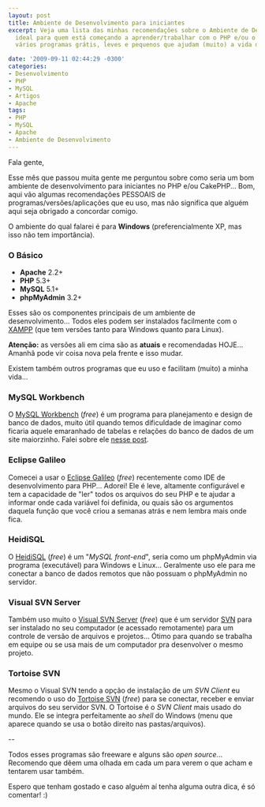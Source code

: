 ```yaml
---
layout: post
title: Ambiente de Desenvolvimento para iniciantes
excerpt: Veja uma lista das minhas recomendações sobre o Ambiente de Desenvolvimento
  ideal para quem está começando a aprender/trabalhar com o PHP e/ou o CakePHP. São
  vários programas grátis, leves e pequenos que ajudam (muito) a vida de todo programador.

date: '2009-09-11 02:44:29 -0300'
categories:
- Desenvolvimento
- PHP
- MySQL
- Artigos
- Apache
tags:
- PHP
- MySQL
- Apache
- Ambiente de Desenvolvimento
---
```

<p>Fala gente,</p>
<p>Esse mês que passou muita gente me perguntou sobre como seria um bom ambiente de desenvolvimento para iniciantes no PHP e/ou CakePHP... Bom, aqui vão algumas recomendações PESSOAIS de programas/versões/aplicações que eu uso, mas não significa que alguém aqui seja obrigado a concordar comigo.</p>
<p>O ambiente do qual falarei é para <strong>Windows</strong> (preferencialmente XP, mas isso não tem importância).</p>
<h3>O Básico</h3>
<ul>
<li><strong>Apache</strong> 2.2+</li>
<li><strong>PHP</strong> 5.3+</li>
<li><strong>MySQL</strong> 5.1+</li>
<li><strong>phpMyAdmin</strong> 3.2+</li>
</ul>
<p>Esses são os componentes principais de um ambiente de desenvolvimento... Todos eles podem ser instalados facilmente com o <a href="http://www.apachefriends.org/en/xampp.html" target="_blank">XAMPP</a> (que tem versões tanto para Windows quanto para Linux).</p>
<p><strong>Atenção:</strong> as versões ali em cima são as <strong>atuais</strong> e recomendadas HOJE... Amanhã pode vir coisa nova pela frente e isso mudar.</p>
<p>Existem também outros programas que eu uso e facilitam (muito) a minha vida...</p>
<h3>MySQL Workbench</h3>
<p>O <a href="http://wb.mysql.com/" target="_blank">MySQL Workbench</a> (<em>free</em>) é um programa para planejamento e design de banco de dados, muito útil quando temos dificuldade de imaginar como ficaria aquele emaranhado de tabelas e relações do banco de dados de um site maiorzinho. Falei sobre ele <a href="/modelagem-de-banco-de-dados" target="_blank">nesse post</a>.</p>
<h3>Eclipse Galileo</h3>
<p>Comecei a usar o <a href="http://www.eclipse.org/galileo/" target="_blank">Eclipse Galileo</a> (<em>free</em>) recentemente como IDE de desenvolvimento para PHP... Adorei! Ele é leve, altamente configurável e tem a capacidade de "ler" todos os arquivos do seu PHP e te ajudar a informar onde cada variável foi definida, ou quais são os argumentos daquela função que você criou a semanas atrás e nem lembra mais onde fica.</p>
<h3>HeidiSQL</h3>
<p>O <a href="http://www.heidisql.com/" target="_blank">HeidiSQL</a> (<em>free</em>) é um "<em>MySQL front-end</em>", seria como um phpMyAdmin via programa (executável) para Windows e Linux... Geralmente uso ele para me conectar a banco de dados remotos que não possuam o phpMyAdmin no servidor.</p>
<h3>Visual SVN Server</h3>
<p>Também uso muito o <a href="http://www.visualsvn.com/" target="_blank">Visual SVN Server</a> (<em>free</em>) que é um servidor <a href="http://pt.wikipedia.org/wiki/Svn" target="_blank">SVN</a> para ser instalado no seu computador (e acessado remotamente) para um controle de versão de arquivos e projetos... Ótimo para quando se trabalha em equipe ou se usa mais de um computador pra desenvolver o mesmo projeto.</p>
<h3>Tortoise SVN</h3>
<p>Mesmo o Visual SVN tendo a opção de instalação de um <em>SVN Client</em> eu recomendo o uso do <a href="http://tortoisesvn.tigris.org/" target="_blank">Tortoise SVN</a> (<em>free</em>) para se conectar, receber e enviar arquivos do seu servidor SVN. O Tortoise é o <em>SVN Client</em> mais usado do mundo. Ele se integra perfeitamente ao <em>shell</em> do Windows (menu que aparece quando se usa o botão direito nas pastas/arquivos).</p>
<p>--</p>
<p>Todos esses programas são freeware e alguns são <em>open source</em>... Recomendo que dêem uma olhada em cada um para verem o que acham e tentarem usar também.</p>
<p>Espero que tenham gostado e caso alguém aí tenha alguma outra dica, é só comentar! :)</p>
